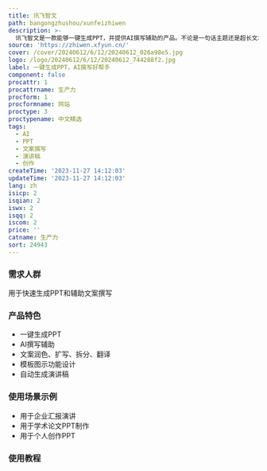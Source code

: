 ```yaml
---
title: 讯飞智文
path: bangongzhushou/xunfeizhiwen
description: >-
  讯飞智文是一款能够一键生成PPT，并提供AI撰写辅助的产品。不论是一句话主题还是超长文本，都能一键轻松搞定。同时支持文案的润色、扩写、拆分、翻译等需求，还提供创新模板及图示功能设计，让用户的创作更出色更高效。此外，根据PPT内容自动生成演讲稿，助用户从容演讲、脱颖而出。
source: 'https://zhiwen.xfyun.cn/'
cover: /cover/20240612/6/12/20240612_026a98e5.jpg
logo: /logo/20240612/6/12/20240612_744288f2.jpg
label: 一键生成PPT，AI撰写好帮手
component: false
procattr: 1
procattrname: 生产力
procform: 1
procformname: 网站
proctype: 3
proctypename: 中文精选
tags:
  - AI
  - PPT
  - 文案撰写
  - 演讲稿
  - 创作
createTime: '2023-11-27 14:12:03'
updateTime: '2023-11-27 14:12:03'
lang: zh
isicp: 2
isqian: 2
iswx: 2
isqq: 2
iscom: 2
price: ''
catname: 生产力
sort: 24943
---
```




### 需求人群
用于快速生成PPT和辅助文案撰写

### 产品特色
- 一键生成PPT
- AI撰写辅助
- 文案润色、扩写、拆分、翻译
- 模板图示功能设计
- 自动生成演讲稿

### 使用场景示例
- 用于企业汇报演讲
- 用于学术论文PPT制作
- 用于个人创作PPT

### 使用教程


  

